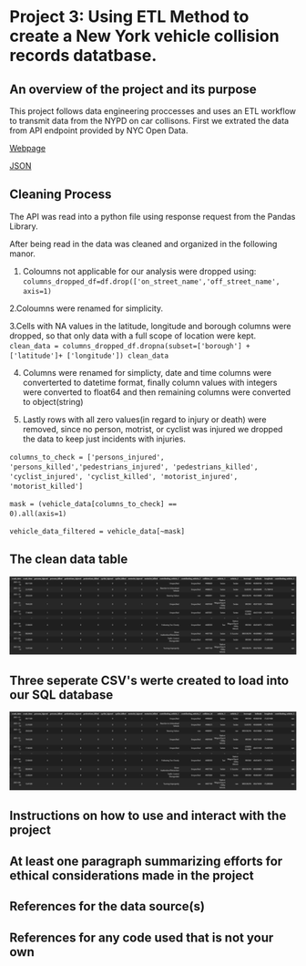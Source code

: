 # Project 3: Using ETL Method to create a New York vehicle collision records datatbase.

## An overview of the project and its purpose
This project follows data engineering proccesses and uses an ETL workflow to transmit data from the NYPD on car collisons.
First we extrated the data from API endpoint provided by NYC Open Data.

[Webpage](https://data.cityofnewyork.us/Public-Safety/Motor-Vehicle-Collisions-Crashes/h9gi-nx95/about_data) 

[JSON](https://data.cityofnewyork.us/resource/h9gi-nx95.json)

## Cleaning Process
The API was read into a python file using response request from the Pandas Library.

After being read in the data was cleaned and organized in the following manor.

1. Coloumns not applicable for our analysis were dropped using:
<code>columns_dropped_df=df.drop(['on_street_name','off_street_name', axis=1) </code>

2.Coloumns were renamed for simplicity.

3.Cells with NA values in the latitude, longitude and borough columns were dropped, so that only data with a full scope of location were kept.
<code> clean_data = columns_dropped_df.dropna(subset=['borough'] + ['latitude']+ ['longitude'])
clean_data</code>

4. Columns were renamed for simplicty, date and time columns were converterted to datetime format,
 finally column values with integers were converted to float64 and then remaining columns were converted to object(string)

5. Lastly rows with all zero values(in regard to injury or death) were removed, since no person, motrist, or cyclist was injured we dropped the data to keep just incidents with injuries.

   
<code>columns_to_check = ['persons_injured', 'persons_killed','pedestrians_injured', 'pedestrians_killed', 'cyclist_injured', 'cyclist_killed', 'motorist_injured', 'motorist_killed']</code>


<code>mask = (vehicle_data[columns_to_check] == 0).all(axis=1)</code>


<code>vehicle_data_filtered = vehicle_data[~mask]</code>

## The clean data table
![Data](clean_vehicle_data_table_pic.png)
## Three seperate CSV's werte created to load into our SQL database
![colllisions](clean_vehicle_data_table_pic.png)

## Instructions on how to use and interact with the project



## At least one paragraph summarizing efforts for ethical considerations made in the project



## References for the data source(s)



## References for any code used that is not your own
